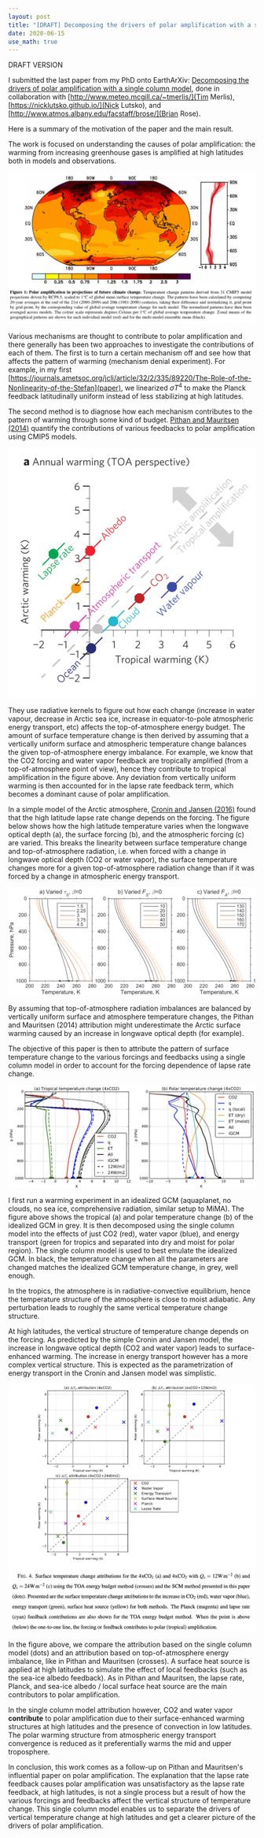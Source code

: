 ```yaml
---
layout: post
title: "[DRAFT] Decomposing the drivers of polar amplification with a single column model."
date: 2020-06-15
use_math: true
---
```


DRAFT VERSION

I submitted the last paper from my PhD onto EarthArXiv: [Decomposing the drivers of polar amplification with a single column model](https://eartharxiv.org/dzmvq), done in collaboration with [http://www.meteo.mcgill.ca/~tmerlis/](Tim Merlis), [https://nicklutsko.github.io/](Nick Lutsko), and [http://www.atmos.albany.edu/facstaff/brose/](Brian Rose).

Here is a summary of the motivation of the paper and the main result.

The work is focused on understanding the causes of polar amplification: the warming from increasing greenhouse gases is amplified at high latitudes both in models and observations.

![Polar amplification in CMIP5 projections.](./../images/cmip5_PA.png)

Various mechanisms are thought to contribute to polar amplification and there generally has been two approaches to investigate the contributions of each of them. The first is to turn a certain mechanism off and see how that affects the pattern of warming $($mechanism denial experiment$)$. For example, in my first [https://journals.ametsoc.org/jcli/article/32/2/335/89220/The-Role-of-the-Nonlinearity-of-the-Stefan](paper), we linearized $\sigma T^4$ to make the Planck feedback latitudinally uniform instead of less stabilizing at high latitudes. 

The second method is to diagnose how each mechanism contributes to the pattern of warming through some kind of budget. [Pithan and Mauritsen (2014)](https://www.nature.com/articles/ngeo2071) quantify the contributions of various feedbacks to polar amplification using CMIP5 models. 

![Pithan and Mauritsen (2014) main result](./../images/pm14.png)

They use radiative kernels to figure out how each change $($increase in water vapour, decrease in Arctic sea ice, increase in equator-to-pole atmospheric energy transport, etc$)$ affects the top-of-atmosphere energy budget. The amount of surface temperature change is then derived by assuming that a vertically uniform surface and atmospheric temperature change balances the given top-of-atmosphere energy imbalance. For example, we know that the CO2 forcing and water vapor feedback are tropically amplified (from a top-of-atmosphere point of view), hence they contribute to tropical amplification in the figure above. Any deviation from vertically uniform warming is then accounted for in the lapse rate feedback term, which becomes a dominant cause of polar amplification.

In a simple model of the Arctic atmosphere, [Cronin and Jansen (2016)](https://agupubs.onlinelibrary.wiley.com/doi/full/10.1002/2015GL067172) found that the high latitude lapse rate change depends on the forcing. The figure below shows how the high latitude temperature varies when the longwave optical depth (a), the surface forcing (b), and the atmospheric forcing (c) are varied. This breaks the linearity between surface temperature change and top-of-atmosphere radiation, i.e. when forced with a change in longwave optical depth (CO2 or water vapor), the surface temperature changes more for a given top-of-atmosphere radiation change than if it was forced by a change in atmospheric energy transport.

![Cronin and Jansen (2016) main result](./../images/cj16.png)

By assuming that top-of-atmosphere radiation imbalances are balanced by vertically uniform surface and atmosphere temperature changes, the Pithan and Mauritsen (2014) attribution might underestimate the Arctic surface warming caused by an increase in longwave optical depth $($for example$)$.

The objective of this paper is then to attribute the pattern of surface temperature change to the various forcings and feedbacks using a single column model in order to account for the forcing dependence of lapse rate change.

![Henry et al. (2020) main result 1](./../images/scm1.png)

I first run a warming experiment in an idealized GCM $($aquaplanet, no clouds, no sea ice, comprehensive radiation, similar setup to MiMA$)$. The figure above shows the tropical $($a$)$ and polar temperature change $($b$)$ of the idealized GCM in grey. It is then decomposed using the single column model into the effects of just CO2 $($red$)$, water vapor $($blue$)$, and energy transport $($green for tropics and separated into dry and moist for polar region$)$. The single column model is used to best emulate the idealized GCM. In black, the temperature change when all the parameters are changed matches the idealized GCM temperature change, in grey, well enough.

In the tropics, the atmosphere is in radiative-convective equilibrium, hence the temperature structure of the atmosphere is close to moist adiabatic. Any perturbation leads to roughly the same vertical temperature change structure.

At high latitudes, the vertical structure of temperature change depends on the forcing. As predicted by the simple Cronin and Jansen model, the increase in longwave optical depth $($CO2 and water vapor$)$ leads to surface-enhanced warming. The increase in energy transport however has a more complex vertical structure. This is expected as the parametrization of energy transport in the Cronin and Jansen model was simplistic.

![Henry et al. (2020) main result 2](./../images/scm3.png)

In the figure above, we compare the attribution based on the single column model $($dots$)$ and an attribution based on top-of-atmosphere energy imbalance, like in Pithan and Mauritsen $($crosses$)$. A surface heat source is applied at high latitudes to simulate the effect of local feedbacks $($such as the sea-ice albedo feedback$)$. As in Pithan and Mauritsen, the lapse rate, Planck, and sea-ice albedo / local surface heat source are the main contributors to polar amplification.

In the single column model attribution however, CO2 and water vapor **contribute** to polar amplification due to their surface-enhanced warming structures at high latitudes and the presence of convection in low latitudes. The polar warming structure from atmospheric energy transport convergence is reduced as it preferentially warms the mid and upper troposphere.

In conclusion, this work comes as a follow-up on Pithan and Mauritsen's influential paper on polar amplification. The explanation that the lapse rate feedback causes polar amplification was unsatisfactory as the lapse rate feedback, at high latitudes, is not a single process but a result of how the various forcings and feedbacks affect the vertical structure of temperature change. This single column model enables us to separate the drivers of vertical temperature change at high latitudes and get a clearer picture of the drivers of polar amplification.